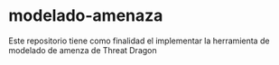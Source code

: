 # modelado-amenaza
Este repositorio tiene como finalidad el implementar la herramienta de modelado de amenza de Threat Dragon
